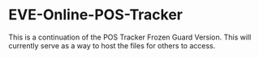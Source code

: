 EVE-Online-POS-Tracker
======================

This is a continuation of the POS Tracker Frozen Guard Version. This will currently serve as a way to host the files for others to access.
